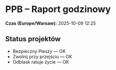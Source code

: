 # PPB – Raport godzinowy
**Czas (Europe/Warsaw):** 2025-10-09 12:25

## Status projektów
- Bezpieczny Pieszy — OK
- Zwolnij przy przejściu — OK
- Odblask ratuje życie — OK

